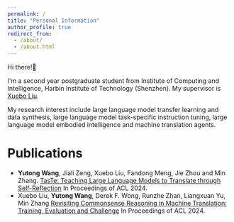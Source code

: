 ```yaml
---
permalink: /
title: "Personal Information"
author_profile: true
redirect_from: 
  - /about/
  - /about.html
---
```


Hi there!👋

I'm a second year postgraduate student from Institute of Computing and Intelligence, Harbin Institute of Technology (Shenzhen).
My supervisor is [Xuebo Liu](https://sunbowliu.github.io/).

My research interest include large language model transfer learning and data synthesis, large language model task-specific instruction tuning, large language model embodied intelligence and machine translation agents.


Publications
======
- **Yutong Wang**, Jiali Zeng, Xuebo Liu, Fandong Meng, Jie Zhou and Min Zhang. [TasTe: Teaching Large Language Models to Translate through Self-Reflection](https://arxiv.org/abs/2406.08434) In Proceedings of ACL 2024.
- Xuebo Liu, **Yutong Wang**, Derek F. Wong, Runzhe Zhan, Liangxuan Yu, Min Zhang [Revisiting Commonsense Reasoning in Machine Translation: Training, Evaluation and Challenge](https://aclanthology.org/2023.acl-long.866/) In Proceedings of ACL 2024.
